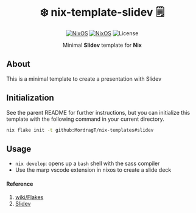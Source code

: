 <div align=center>

# ❄️ nix-template-slidev 🗒️

[![NixOS](https://img.shields.io/badge/Made_for-javascript-yellow.svg?logo=javascript&style=for-the-badge)](https://www.javascript.com/) [![NixOS](https://img.shields.io/badge/Flakes-Nix-informational.svg?logo=nixos&style=for-the-badge)](https://nixos.org) ![License](https://img.shields.io/github/license/mordragt/nix-templates?style=for-the-badge) 

Minimal **Slidev** template for **Nix**

</div>

## About

This is a minimal template to create a presentation with Slidev

## Initialization

See the parent README for further instructions, but you can initialize this template
with the following command in your current directory.

```bash
nix flake init -t github:MordragT/nix-templates#slidev
```

## Usage

- `nix develop`: opens up a `bash` shell with the sass compiler
- Use the marp vscode extension in nixos to create a slide deck

#### Reference

1. [wiki/Flakes](https://nixos.wiki/wiki/Flakes)
2. [Slidev](https://sli.dev/)